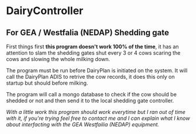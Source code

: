 # DairyController

## For GEA / Westfalia (NEDAP) Shedding gate

First things first **this program doesn't work 100% of the time**, it has an attention to slam the shedding gates shut every 3 or 4 cows scaring the cows and slowing the whole milking down.

The program must be run before DairyPlan is initiated on the system.
It will call the DairyPlan ADIS to retrive the cow records, it does this only on startup but should before milking.

The program will call a mongo database to check if the cow should be shedded or not and then send it to the local shedding gate controller.

*With a little work this program should work everytime but I ran out of time with it, if you're trying feel free to contact me and I can explain what I know about interfacting with the GEA Westfailia (NEDAP) equipment.*
